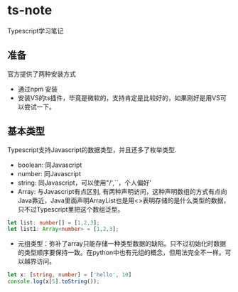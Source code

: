 # ts-note
Typescript学习笔记

## 准备
官方提供了两种安装方式
+ 通过npm 安装
+ 安装VS的ts插件，毕竟是微软的，支持肯定是比较好的，如果刚好是用VS可以尝试一下。

## 基本类型
Typescript支持Javascript的数据类型，并且还多了枚举类型.
+ boolean: 同Javascript
+ number: 同Javascript
+ string: 同Javascript，可以使用"/',``，个人偏好'
+ Array: 与Javascript有点区别, 有两种声明访问，这种声明数组的方式有点向Java靠近，Java里面声明ArrayList也是用<>表明存储的是什么类型的数据，只不过Typescript里把这个数组泛型。
``` Typescript
let list: number[] = [1,2,3];
let list1: Array<number> = [1,2,3];
```
+ 元组类型：弥补了array只能存储一种类型数据的缺陷。只不过初始化时数据的类型顺序要保持一致。在python中也有元组的概念，但用法完全不一样。可以越界访问。
``` Typescript
let x: [string, number] = ['hello', 10]
console.log(x[5].toString());
```


